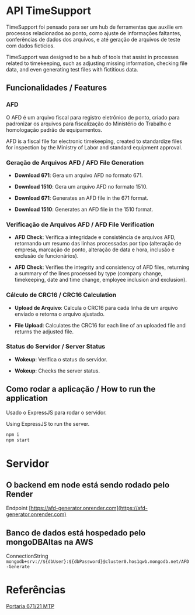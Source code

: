 # API TimeSupport

TimeSupport foi pensado para ser um hub de ferramentas que auxilie em processos relacionados ao ponto, como ajuste de informações faltantes, conferências de dados dos arquivos, e até geração de arquivos de teste com dados fictícios.

TimeSupport was designed to be a hub of tools that assist in processes related to timekeeping, such as adjusting missing information, checking file data, and even generating test files with fictitious data.

## Funcionalidades / Features

### AFD

O AFD é um arquivo fiscal para registro eletrônico de ponto, criado para padronizar os arquivos para fiscalização do Ministério do Trabalho e homologação padrão de equipamentos.

AFD is a fiscal file for electronic timekeeping, created to standardize files for inspection by the Ministry of Labor and standard equipment approval.

### Geração de Arquivos AFD / AFD File Generation

- **Download 671**: Gera um arquivo AFD no formato 671.
- **Download 1510**: Gera um arquivo AFD no formato 1510.

- **Download 671**: Generates an AFD file in the 671 format.
- **Download 1510**: Generates an AFD file in the 1510 format.

### Verificação de Arquivos AFD / AFD File Verification

- **AFD Check**: Verifica a integridade e consistência de arquivos AFD, retornando um resumo das linhas processadas por tipo (alteração de empresa, marcação de ponto, alteração de data e hora, inclusão e exclusão de funcionários).

- **AFD Check**: Verifies the integrity and consistency of AFD files, returning a summary of the lines processed by type (company change, timekeeping, date and time change, employee inclusion and exclusion).

### Cálculo de CRC16 / CRC16 Calculation

- **Upload de Arquivo**: Calcula o CRC16 para cada linha de um arquivo enviado e retorna o arquivo ajustado.

- **File Upload**: Calculates the CRC16 for each line of an uploaded file and returns the adjusted file.

### Status do Servidor / Server Status

- **Wokeup**: Verifica o status do servidor.

- **Wokeup**: Checks the server status.

## Como rodar a aplicação / How to run the application

Usado o ExpressJS para rodar o servidor.

Using ExpressJS to run the server.

```sh
npm i
npm start
```

# Servidor

## O backend em node está sendo rodado pelo Render

Endpoint
[https://afd-generator.onrender.com](https://afd-generator.onrender.com)

## Banco de dados está hospedado pelo mongoDBAltas na AWS

ConnectionString
`mongodb+srv://${dbUser}:${dbPassword}@cluster0.hos1qwb.mongodb.net/AFD-Generate`

# Referências

[Portaria 671/21 MTP](https://in.gov.br/en/web/dou/-/portaria-359094139)
